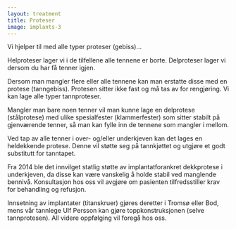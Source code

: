 ```yaml
---
layout: treatment
title: Proteser
image: implants-3
---
```


Vi hjelper til med alle typer proteser (gebiss)...

<!--more-->

Helproteser lager vi i de tilfellene alle tennene er borte. Delproteser lager vi
dersom du har få tenner igjen.

Dersom man mangler flere eller alle tennene kan man erstatte disse med en
protese (tanngebiss). Protesen sitter ikke fast og må tas av for rengjøring. Vi
kan lage alle typer tannproteser.

Mangler man bare noen tenner vil man kunne lage en delprotese (stålprotese) med
ulike spesialfester (klammerfester) som sitter stabilt på gjenværende tenner, så
man kan fylle inn de tennene som mangler i mellom.

Ved tap av alle tenner i over- og/eller underkjeven kan det lages en heldekkende
protese. Denne vil støtte seg på tannkjøttet og utgjøre et godt substitutt for
tanntapet.

Fra 2014 ble det innvilget statlig støtte av implantatforankret dekkprotese i
underkjeven, da disse kan være vanskelig å holde stabil ved manglende bennivå.
Konsultasjon hos oss vil avgjøre om pasienten tilfredsstiller krav for
behandling og refusjon.

Innsetning av implantater (titanskruer) gjøres deretter i Tromsø eller Bod, mens
vår tannlege Ulf Persson kan gjøre toppkonstruksjonen (selve tannprotesen). All
videre oppfølging vil foregå hos oss.
